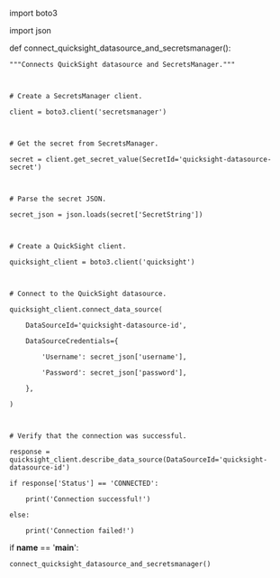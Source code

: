 import boto3

import json



def connect_quicksight_datasource_and_secretsmanager():

    """Connects QuickSight datasource and SecretsManager."""



    # Create a SecretsManager client.

    client = boto3.client('secretsmanager')



    # Get the secret from SecretsManager.

    secret = client.get_secret_value(SecretId='quicksight-datasource-secret')



    # Parse the secret JSON.

    secret_json = json.loads(secret['SecretString'])



    # Create a QuickSight client.

    quicksight_client = boto3.client('quicksight')



    # Connect to the QuickSight datasource.

    quicksight_client.connect_data_source(

        DataSourceId='quicksight-datasource-id',

        DataSourceCredentials={

            'Username': secret_json['username'],

            'Password': secret_json['password'],

        },

    )



    # Verify that the connection was successful.

    response = quicksight_client.describe_data_source(DataSourceId='quicksight-datasource-id')

    if response['Status'] == 'CONNECTED':

        print('Connection successful!')

    else:

        print('Connection failed!')





if __name__ == '__main__':

    connect_quicksight_datasource_and_secretsmanager()

